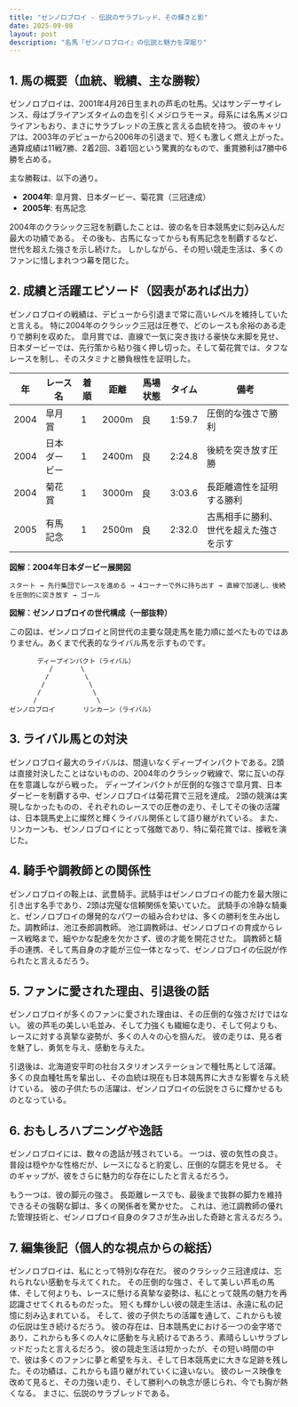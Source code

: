 ```yaml
---
title: "ゼンノロブロイ - 伝説のサラブレッド、その輝きと影"
date: 2025-09-08
layout: post
description: "名馬『ゼンノロブロイ』の伝説と魅力を深堀り"
---
```


## 1. 馬の概要（血統、戦績、主な勝鞍）

ゼンノロブロイは、2001年4月26日生まれの芦毛の牡馬。父はサンデーサイレンス、母はブライアンズタイムの血を引くメジロラモーヌ。母系には名馬メジロライアンもおり、まさにサラブレッドの王族と言える血統を持つ。  彼のキャリアは、2003年のデビューから2006年の引退まで、短くも激しく燃え上がった。通算成績は11戦7勝、2着2回、3着1回という驚異的なもので、重賞勝利は7勝中6勝を占める。

主な勝鞍は、以下の通り。

* **2004年**: 皐月賞、日本ダービー、菊花賞（三冠達成）
* **2005年**: 有馬記念

2004年のクラシック三冠を制覇したことは、彼の名を日本競馬史に刻み込んだ最大の功績である。  その後も、古馬になってからも有馬記念を制覇するなど、世代を超えた強さを示し続けた。  しかしながら、その短い競走生活は、多くのファンに惜しまれつつ幕を閉じた。


## 2. 成績と活躍エピソード（図表があれば出力）

ゼンノロブロイの戦績は、デビューから引退まで常に高いレベルを維持していたと言える。  特に2004年のクラシック三冠は圧巻で、どのレースも余裕のある走りで勝利を収めた。  皐月賞では、直線で一気に突き抜ける豪快な末脚を見せ、日本ダービーでは、先行策から粘り強く押し切った。そして菊花賞では、タフなレースを制し、そのスタミナと勝負根性を証明した。

| 年 | レース名        | 着順 | 距離 | 馬場状態 | タイム         | 備考                                      |
|---|-----------------|-----|-----|---------|-----------------|-------------------------------------------|
| 2004 | 皐月賞          | 1   | 2000m| 良      | 1:59.7         | 圧倒的な強さで勝利                        |
| 2004 | 日本ダービー      | 1   | 2400m| 良      | 2:24.8         | 後続を突き放す圧勝                        |
| 2004 | 菊花賞          | 1   | 3000m| 良      | 3:03.6         | 長距離適性を証明する勝利                    |
| 2005 | 有馬記念        | 1   | 2500m| 良      | 2:32.0         | 古馬相手に勝利、世代を超えた強さを示す     |


**図解：2004年日本ダービー展開図**

```
スタート → 先行集団でレースを進める → 4コーナーで外に持ち出す → 直線で加速し、後続を圧倒的に突き放す → ゴール
```

**図解：ゼンノロブロイの世代構成（一部抜粋）**

この図は、ゼンノロブロイと同世代の主要な競走馬を能力順に並べたものではありません。あくまで代表的なライバル馬を示すものです。

```
       ディープインパクト（ライバル）
          /       \
         /         \
        /           \
       /             \
      /               \
ゼンノロブロイ       リンカーン（ライバル）
```


## 3. ライバル馬との対決

ゼンノロブロイ最大のライバルは、間違いなくディープインパクトである。2頭は直接対決したことはないものの、2004年のクラシック戦線で、常に互いの存在を意識しながら戦った。  ディープインパクトが圧倒的な強さで皐月賞、日本ダービーを制覇する中、ゼンノロブロイは菊花賞で三冠を達成。  2頭の競演は実現しなかったものの、それぞれのレースでの圧巻の走り、そしてその後の活躍は、日本競馬史上に燦然と輝くライバル関係として語り継がれている。  また、リンカーンも、ゼンノロブロイにとって強敵であり、特に菊花賞では、接戦を演じた。


## 4. 騎手や調教師との関係性

ゼンノロブロイの鞍上は、武豊騎手。武騎手はゼンノロブロイの能力を最大限に引き出す名手であり、2頭は完璧な信頼関係を築いていた。  武騎手の冷静な騎乗と、ゼンノロブロイの爆発的なパワーの組み合わせは、多くの勝利を生み出した。調教師は、池江泰郎調教師。  池江調教師は、ゼンノロブロイの育成からレース戦略まで、細やかな配慮を欠かさず、彼の才能を開花させた。  調教師と騎手の連携、そして馬自身の才能が三位一体となって、ゼンノロブロイの伝説が作られたと言えるだろう。


## 5. ファンに愛された理由、引退後の話

ゼンノロブロイが多くのファンに愛された理由は、その圧倒的な強さだけではない。  彼の芦毛の美しい毛並み、そして力強くも繊細な走り、そして何よりも、レースに対する真摯な姿勢が、多くの人々の心を掴んだ。  彼の走りは、見る者を魅了し、勇気を与え、感動を与えた。

引退後は、北海道安平町の社台スタリオンステーションで種牡馬として活躍。  多くの良血種牡馬を輩出し、その血統は現在も日本競馬界に大きな影響を与え続けている。  彼の子供たちの活躍は、ゼンノロブロイの伝説をさらに輝かせるものとなっている。


## 6. おもしろハプニングや逸話

ゼンノロブロイには、数々の逸話が残されている。  一つは、彼の気性の良さ。  普段は穏やかな性格だが、レースになると豹変し、圧倒的な闘志を見せる。  そのギャップが、彼をさらに魅力的な存在にしたと言えるだろう。

もう一つは、彼の脚元の強さ。  長距離レースでも、最後まで抜群の脚力を維持できるその強靭な脚は、多くの関係者を驚かせた。  これは、池江調教師の優れた管理技術と、ゼンノロブロイ自身のタフさが生み出した奇跡と言えるだろう。


## 7. 編集後記（個人的な視点からの総括）

ゼンノロブロイは、私にとって特別な存在だ。  彼のクラシック三冠達成は、忘れられない感動を与えてくれた。  その圧倒的な強さ、そして美しい芦毛の馬体、そして何よりも、レースに懸ける真摯な姿勢は、私にとって競馬の魅力を再認識させてくれるものだった。  短くも輝かしい彼の競走生活は、永遠に私の記憶に刻み込まれている。  そして、彼の子供たちの活躍を通して、これからも彼の伝説は生き続けるだろう。  彼の存在は、日本競馬史における一つの金字塔であり、これからも多くの人々に感動を与え続けるであろう、素晴らしいサラブレッドだったと言えるだろう。  彼の競走生活は短かったが、その短い時間の中で、彼は多くのファンに夢と希望を与え、そして日本競馬史に大きな足跡を残した。その功績は、これからも語り継がれていくに違いない。  彼のレース映像を改めて見ると、その力強い走り、そして勝利への執念が感じられ、今でも胸が熱くなる。  まさに、伝説のサラブレッドである。
